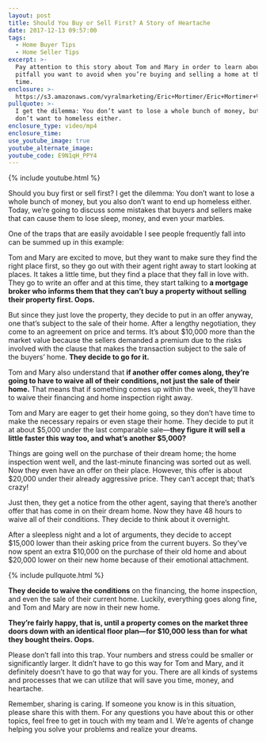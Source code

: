 ```yaml
---
layout: post
title: Should You Buy or Sell First? A Story of Heartache
date: 2017-12-13 09:57:00
tags:
  - Home Buyer Tips
  - Home Seller Tips
excerpt: >-
  Pay attention to this story about Tom and Mary in order to learn about a
  pitfall you want to avoid when you’re buying and selling a home at the same
  time.
enclosure: >-
  https://s3.amazonaws.com/vyralmarketing/Eric+Mortimer/Eric+Mortimer+%26+Associates+Buy+or+Sell+First.mp4
pullquote: >-
  I get the dilemma: You don’t want to lose a whole bunch of money, but you also
  don’t want to homeless either.
enclosure_type: video/mp4
enclosure_time:
use_youtube_image: true
youtube_alternate_image:
youtube_code: E9N1qH_PPY4
---
```



{% include youtube.html %}

Should you buy first or sell first? I get the dilemma: You don’t want to lose a whole bunch of money, but you also don’t want to end up homeless either. Today, we’re going to discuss some mistakes that buyers and sellers make that can cause them to lose sleep, money, and even your marbles.

One of the traps that are easily avoidable I see people frequently fall into can be summed up in this example:

Tom and Mary are excited to move, but they want to make sure they find the right place first, so they go out with their agent right away to start looking at places. It takes a little time, but they find a place that they fall in love with. They go to write an offer and at this time, they start talking to **a mortgage broker who informs them that they can’t buy a property without selling their property first. Oops.**

But since they just love the property, they decide to put in an offer anyway, one that’s subject to the sale of their home. After a lengthy negotiation, they come to an agreement on price and terms. It’s about $10,000 more than the market value because the sellers demanded a premium due to the risks involved with the clause that makes the transaction subject to the sale of the buyers’ home. **They decide to go for it.&nbsp;**

Tom and Mary also understand that **if another offer comes along, they’re going to have to waive all of their conditions, not just the sale of their home.** That means that if something comes up within the week, they’ll have to waive their financing and home inspection right away.&nbsp;

Tom and Mary are eager to get their home going, so they don’t have time to make the necessary repairs or even stage their home. They decide to put it at about $5,000 under the last comparable sale—**they figure it will sell a little faster this way too, and what’s another $5,000?**

Things are going well on the purchase of their dream home; the home inspection went well, and the last-minute financing was sorted out as well. Now they even have an offer on their place. However, this offer is about $20,000 under their already aggressive price. They can’t accept that; that’s crazy!

Just then, they get a notice from the other agent, saying that there’s another offer that has come in on their dream home. Now they have 48 hours to waive all of their conditions. They decide to think about it overnight.&nbsp;

After a sleepless night and a lot of arguments, they decide to accept $15,000 lower than their asking price from the current buyers. So they’ve now spent an extra $10,000 on the purchase of their old home and about $20,000 lower on their new home because of their emotional attachment.

{% include pullquote.html %}

**They decide to waive the conditions** on the financing, the home inspection, and even the sale of their current home. Luckily, everything goes along fine, and Tom and Mary are now in their new home.

**They’re fairly happy, that is, until a property comes on the market three doors down with an identical floor plan—for $10,000 less than for what they bought theirs. Oops.**

Please don’t fall into this trap. Your numbers and stress could be smaller or significantly larger. It didn’t have to go this way for Tom and Mary, and it definitely doesn’t have to go that way for you. There are all kinds of systems and processes that we can utilize that will save you time, money, and heartache.

Remember, sharing is caring. If someone you know is in this situation, please share this with them. For any questions you have about this or other topics, feel free to get in touch with my team and I. We’re agents of change helping you solve your problems and realize your dreams.